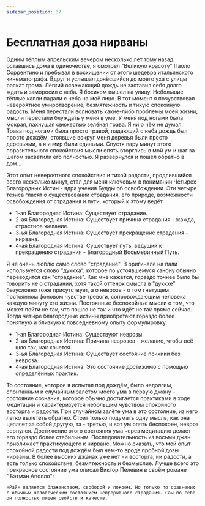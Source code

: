 ```yaml
---
sidebar_position: 37
---
```


# Бесплатная доза нирваны

Одним тёплым апрельским вечером несколько лет тому назад, оставшись дома в одиночестве, я смотрел "Великую красоту" Паоло Соррентино и пребывал в восхищении от этого шедевра итальянского кинематографа. Вдруг я услышал донёсшийся до моего уха с улицы раскат грома. Лёгкий освежающий дождь не заставил себя долго ждать и заморосил с неба. Я босиком вышел на улицу. Небольшие тёплые капли падали с неба на моё лицо. В тот момент я почувствовал невероятное умиротворение, безмятежность и тихую спокойную радость. Меня перестали волновать какие-либо проблемы моей жизни, мысли перестали блуждать у меня в уме. У меня под ногами была мокрая, пахнущая свежестью зелёная трава. Я ни о чём не думал. Трава под ногами была просто травой, падающий с неба дождь был просто дождём, стоявшие вокруг меня деревья были просто деревьями, а я и мир были едиными. Спустя пару минут этого поразительного спокойствия мысли опять вторглись в мой ум и шаг за шагом захватили его полностью. Я развернулся и пошёл обратно в дом...

Этот опыт невероятного спокойствия и тихой радости, продлившийся всего несколько минут, стал для меня ключевым в понимании Четырех Благородных Истин - ядра учения Будды об освобождении. Эти четыре тезиса гласят о существовании страдания, его природе, возможности освобождения от страдания и пути, который к этому ведёт.

- 1-ая Благородная Истина: Существует страдание.
- 2-ая Благородная Истина: Существует причина страдания - жажда, страстное желание.
- 3-ья Благородная Истина: Существует прекращение страдания - нирвана.
- 4-ая Благородная Истина: Существует путь, ведущий к прекращению страдания - Благородный Восьмеричный Путь.

Я не очень люблю само слово "страдание". В оригинале на пали используется слово "дуккха", которое по устоявшемуся канону обычно переводится как "страдание". Как мне кажется, гораздо точнее было бы говорить не о страдании, хотя такой оттенок смысла в "дуккхе" безусловно тоже присутствует, а о неврозе - о том гнетущем постоянном фоновом чувстве тревоги, сопровождающим человека каждую минуту его жизни. Постоянные беспокойные мысли о том, что может пойти не так, что пошло не так и что идёт не так прямо сейчас. Тогда четыре благородные истины приобретают гораздо более понятную и близкую к повседневному опыту формулировку.

- 1-ая Благородная Истина: Существуют неврозы.
- 2-ая Благородная Истина: Причина неврозов - желание, чтобы всё шло так, как хочется.
- 3-ья Благородная Истина: Существует состояние психики без невроза.
- 4-ая Благородная Истина: Это состояние достижимо с помощью определённых практик.

То состояние, которое я испытал под дождём, было недолгим, спонтанным и случайным залётом моего ума в первую джану - состояние сознания, которое обычно достигается практиками в ходе медитации и характеризуется небольшим чувством спокойного восторга и радости. При случайном залёте ума в это состояние, из него легко вылететь обратно. Стоит только подумать одну мысль, как она цепляет за собой другую, та - третью, и вот ум опять беспокоен, невроз вернулся. Достижение этого состояния ума через медитацию делает его гораздо более стабильным. Последовательность из восьми джан приближает практикующего к нирване. Можно сказать, что мой опыт спокойной радости под дождём был чем-то вроде пробной дозы нирваны.
В более высоких джанах уже нет ни восторга, ни радости, а есть только спокойствие, безмятежность и безмыслие. Лучше всего это прекрасное состояние ума описал Виктор Пелевин в своём романе ״Бэтман Аполло":

```
«Рай» является блаженством, свободой и покоем. Но только по сравнению с обычным человеческим состоянием непрерывного страдания. Сам по себе он полностью лишен свойств и качеств.
```
